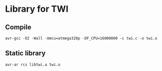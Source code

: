 # Library for TWI

## Compile
`avr-gcc -O2 -Wall -mmcu=atmega328p -DF_CPU=16000000 -c twi.c -o twi.o`

## Static library
`avr-ar rcs libtwi.a twi.o`